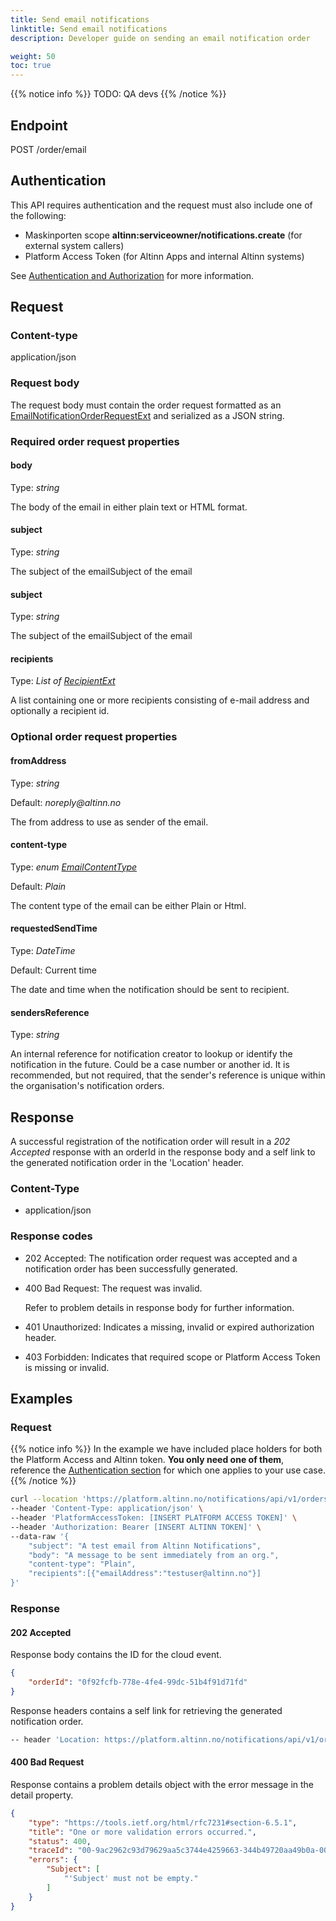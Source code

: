 ```yaml
---
title: Send email notifications 
linktitle: Send email notifications 
description: Developer guide on sending an email notification order

weight: 50
toc: true
---
```


{{% notice info %}}
TODO: QA devs
{{% /notice %}}


## Endpoint

POST /order/email

## Authentication

This API requires authentication and the request must also include one of the following: 

- Maskinporten scope __altinn:serviceowner/notifications.create__ (for external system callers) 
- Platform Access Token (for Altinn Apps and internal Altinn systems)

See [Authentication and Authorization](../../../api/#authentication--authorization) for more information.

## Request

### Content-type

application/json


### Request body
The request body must contain the order request formatted as an
[EmailNotificationOrderRequestExt](https://github.com/Altinn/altinn-notifications/blob/main/src/Altinn.Notifications/Models/EmailNotificationOrderRequestExt.cs)
and serialized as a JSON string.


### Required order request properties  
#### __body__

Type: _string_

The body of the email in either plain text or HTML format.

#### subject
Type: _string_

The subject of the emailSubject of the email

#### subject
Type: _string_

The subject of the emailSubject of the email

#### recipients
Type: _List of [RecipientExt](https://github.com/Altinn/altinn-notifications/blob/main/src/Altinn.Notifications/Models/RecipientExt.cs)_
  
A list containing one or more recipients consisting of e-mail address and optionally a 
recipient id.

### Optional order request properties

#### fromAddress
Type: _string_ 

Default: _noreply@altinn.no_

The from address to use as sender of the email. 


#### content-type
Type: _enum_ _[EmailContentType](https://github.com/Altinn/altinn-notifications/blob/main/src/Altinn.Notifications.Core/Enums/EmailContentType.cs)_

Default: _Plain_ 

The content type of the email can be either Plain or Html.

#### requestedSendTime
Type: _DateTime_ 

Default: Current time

The date and time when the notification should be sent to recipient. 
  
#### sendersReference
Type: _string_
  
An internal reference for notification creator to lookup or identify the notification in 
the future. Could be a case number or another id. It is recommended, but not required, 
that the sender's reference is unique within the organisation's notification orders.

## Response
A successful registration of the notification order will result in a _202 Accepted_ response with an orderId 
in the response body and a self link to the generated notification order in the 'Location' header.

### Content-Type
- application/json

### Response codes
- 202 Accepted: The notification order request was accepted and a notification order has been successfully generated.
- 400 Bad Request: The request was invalid.

  Refer to problem details in response body for further information.
- 401 Unauthorized: Indicates a missing, invalid or expired authorization header.
- 403 Forbidden: Indicates that required scope or Platform Access Token is missing or invalid.

## Examples

### Request
{{% notice info %}}
In the example we have included place holders for both the Platform Access and Altinn token.
__You only need one of them__, reference the [Authentication section](#authentication) for which one applies to your use case.
{{% /notice %}}


```bash
curl --location 'https://platform.altinn.no/notifications/api/v1/orders/email' \
--header 'Content-Type: application/json' \
--header 'PlatformAccessToken: [INSERT PLATFORM ACCESS TOKEN]' \
--header 'Authorization: Bearer [INSERT ALTINN TOKEN]' \
--data-raw '{
	"subject": "A test email from Altinn Notifications",
	"body": "A message to be sent immediately from an org.",
	"content-type": "Plain",
    "recipients":[{"emailAddress":"testuser@altinn.no"}]
}'
```

### Response

#### 202 Accepted
Response body contains the ID for the cloud event.

```json
{
    "orderId": "0f92fcfb-778e-4fe4-99dc-51b4f91d71fd"
}
```

Response headers contains a self link for retrieving the generated notification order.
```bash
-- header 'Location: https://platform.altinn.no/notifications/api/v1/orders/0f92fcfb-778e-4fe4-99dc-51b4f91d71fd'
```

#### 400 Bad Request
Response contains a problem details object with the error message in the detail property.

```json
{
    "type": "https://tools.ietf.org/html/rfc7231#section-6.5.1",
    "title": "One or more validation errors occurred.",
    "status": 400,
    "traceId": "00-9ac2962c93d79629aa5c3744e4259663-344b49720aa49b0a-00",
    "errors": {
        "Subject": [
            "'Subject' must not be empty."
        ]
    }
}
```